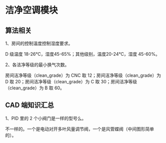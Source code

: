 # 洁净空调模块

## 算法相关

1、房间的控制温度控制湿度要求。

D 级温度 18-26℃，湿度45-65%；其他级别，温度20-24℃，湿度 45-60%。

2、各洁净等级的最小换气次数。

房间洁净等级（clean_grade）为 CNC 取 12；房间洁净等级（clean_grade）为 D 取 20；房间洁净等级（clean_grade）为 C 取 30；房间洁净等级（clean_grade）为 B 取 60。

## CAD 端知识汇总

1、PID 里的 2 个小阀门是一样的型号么。

不一样的。一个是电动对开多叶风量调节阀，一个是风管蝶阀（中间图形简单的）。